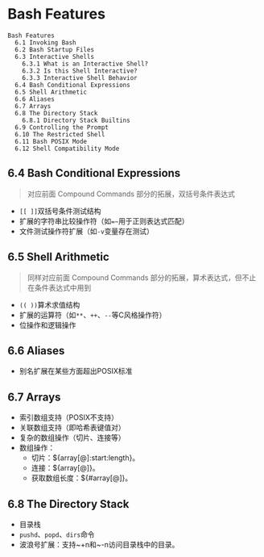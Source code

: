 # Bash Features

```
Bash Features
  6.1 Invoking Bash
  6.2 Bash Startup Files
  6.3 Interactive Shells
    6.3.1 What is an Interactive Shell?
    6.3.2 Is this Shell Interactive?
    6.3.3 Interactive Shell Behavior
  6.4 Bash Conditional Expressions
  6.5 Shell Arithmetic
  6.6 Aliases
  6.7 Arrays
  6.8 The Directory Stack
    6.8.1 Directory Stack Builtins
  6.9 Controlling the Prompt
  6.10 The Restricted Shell
  6.11 Bash POSIX Mode
  6.12 Shell Compatibility Mode
```

## 6.4 Bash Conditional Expressions

> 对应前面 Compound Commands 部分的拓展，双括号条件表达式

- `[[ ]]`双括号条件测试结构
- 扩展的字符串比较操作符（如`=~`用于正则表达式匹配）
- 文件测试操作符扩展（如`-v`变量存在测试）

## 6.5 Shell Arithmetic

> 同样对应前面 Compound Commands 部分的拓展，算术表达式，但不止在条件表达式中用到

- `(( ))`算术求值结构
- 扩展的运算符（如`**`、`++`、`--`等C风格操作符）
- 位操作和逻辑操作

## 6.6 Aliases

- 别名扩展在某些方面超出POSIX标准

## 6.7 Arrays

- 索引数组支持（POSIX不支持）
- 关联数组支持（即哈希表键值对）
- 复杂的数组操作（切片、连接等）
- 数组操作：
  - 切片：${array[@]:start:length}。
  - 连接：${array[@]}。
  - 获取数组长度：${#array[@]}。

## 6.8 The Directory Stack

- 目录栈
- `pushd`、`popd`、`dirs`命令
- 波浪号扩展：支持~+n和~-n访问目录栈中的目录。